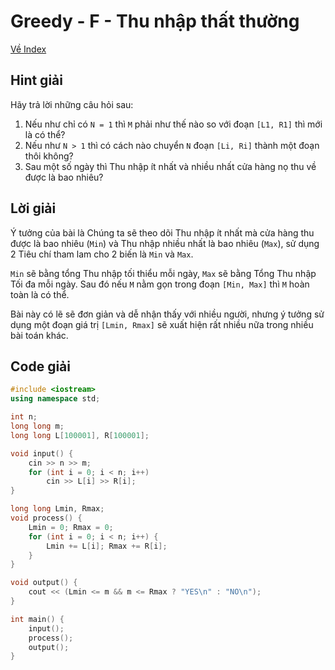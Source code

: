 # Greedy - F - Thu nhập thất thường

[Về Index](index.md)

## Hint giải
Hãy trả lời những câu hỏi sau:
1. Nếu như chỉ có `N = 1` thì `M` phải như thế nào so với đoạn `[L1, R1]` thì mới là có thể?
2. Nếu như `N > 1` thì có cách nào chuyển `N` đoạn `[Li, Ri]` thành một đoạn thôi không?
3. Sau một số ngày thì Thu nhập ít nhất và nhiều nhất cửa hàng nọ thu về được là bao nhiêu?

## Lời giải
Ý tưởng của bài là Chúng ta sẽ theo dõi Thu nhập ít nhất mà cửa hàng thu được là bao nhiêu (`Min`) và Thu nhập nhiều nhất là bao nhiêu (`Max`), sử dụng 2 Tiêu chí tham lam cho 2 biến là `Min` và `Max`. 

`Min` sẽ bằng tổng Thu nhập tối thiểu mỗi ngày, `Max` sẽ bằng Tổng Thu nhập Tối đa mỗi ngày. Sau đó nếu `M` nằm gọn trong đoạn `[Min, Max]` thì `M` hoàn toàn là có thể.

Bài này có lẽ sẽ đơn giản và dễ nhận thấy với nhiều người, nhưng ý tưởng sử dụng một đoạn giá trị `[Lmin, Rmax]` sẽ xuất hiện rất nhiều nữa trong nhiều bài toán khác.

## Code giải
```cpp
#include <iostream>
using namespace std;

int n;
long long m;
long long L[100001], R[100001];

void input() {
    cin >> n >> m;
    for (int i = 0; i < n; i++)
        cin >> L[i] >> R[i];
}

long long Lmin, Rmax;
void process() {
    Lmin = 0; Rmax = 0;
    for (int i = 0; i < n; i++) {
        Lmin += L[i]; Rmax += R[i];
    }
}

void output() {
    cout << (Lmin <= m && m <= Rmax ? "YES\n" : "NO\n");
}

int main() {
    input();
    process();
    output();
}
```